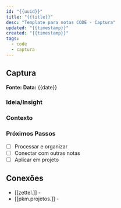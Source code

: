 ```yaml
---
id: "{{uuid}}"
title: "{{title}}"
desc: "Template para notas CODE - Captura"
updated: "{{timestamp}}"
created: "{{timestamp}}"
tags:
  - code
  - captura
---
```


## Captura

**Fonte:**
**Data:** {{date}}

### Ideia/Insight

### Contexto

### Próximos Passos

- [ ] Processar e organizar
- [ ] Conectar com outras notas
- [ ] Aplicar em projeto

## Conexões

- [[zettel.]] -
- [[pkm.projetos.]] -
